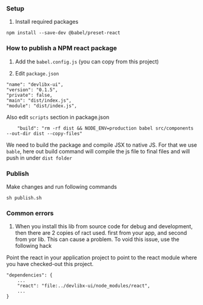 ### Setup
1. Install required packages
```shell
npm install --save-dev @babel/preset-react
```

### How to publish a NPM react package

1. Add the ```babel.config.js``` (you can copy from this project)

2. Edit ```package.json```
```shell
"name": "devlibx-ui",
"version": "0.1.5",
"private": false,
"main": "dist/index.js",
"module": "dist/index.js",
```

Also edit ```scripts``` section in package.json 
```shell
    "build": "rm -rf dist && NODE_ENV=production babel src/components --out-dir dist --copy-files"
```    

We need to build the package and compile JSX to native JS. For that we use ```bable```, here out build command will compile the js file to final files and will push in under ```dist folder```


### Publish
Make changes and run following commands
```shell
sh publish.sh
```


### Common errors
1. When you install this lib from source code for debug and development, then there are 2 copies of ract used. first from your app, and second from yor lib. This can cause a problem. To void this issue, use the following hack

Point the react in your application project to point to the react module where you have checked-out this project.
```shell
"dependencies": {
    ...
    "react": "file:../devlibx-ui/node_modules/react",
    ...
}
```